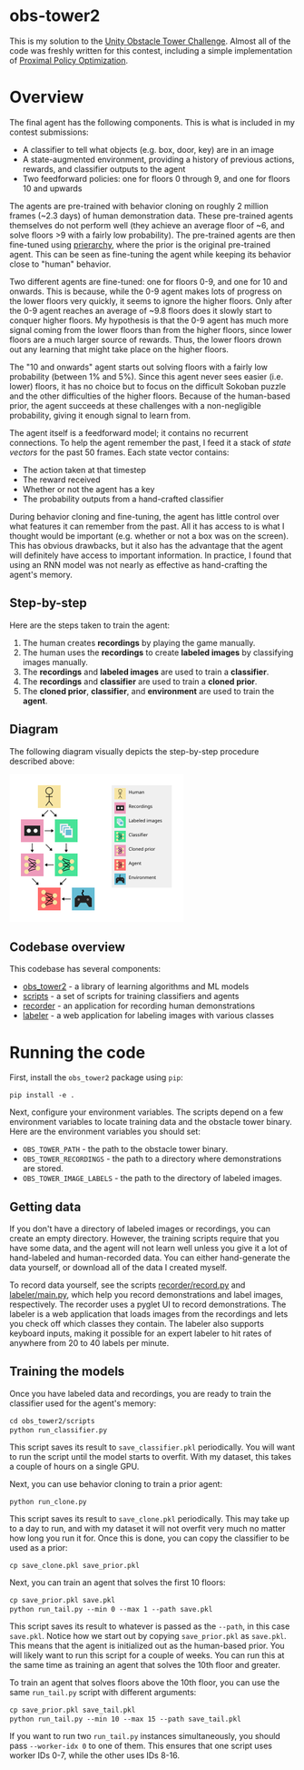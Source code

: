 # obs-tower2

This is my solution to the [Unity Obstacle Tower Challenge](https://www.aicrowd.com/challenges/unity-obstacle-tower-challenge). Almost all of the code was freshly written for this contest, including a simple implementation of [Proximal Policy Optimization](https://arxiv.org/abs/1707.06347).

# Overview

The final agent has the following components. This is what is included in my contest submissions:

 * A classifier to tell what objects (e.g. box, door, key) are in an image
 * A state-augmented environment, providing a history of previous actions, rewards, and classifier outputs to the agent
 * Two feedforward policies: one for floors 0 through 9, and one for floors 10 and upwards

The agents are pre-trained with behavior cloning on roughly 2 million frames (~2.3 days) of human demonstration data. These pre-trained agents themselves do not perform well (they achieve an average floor of ~6, and solve floors >9 with a fairly low probability). The pre-trained agents are then fine-tuned using [prierarchy](https://blog.aqnichol.com/2019/04/03/prierarchy-implicit-hierarchies/), where the prior is the original pre-trained agent. This can be seen as fine-tuning the agent while keeping its behavior close to "human" behavior.

Two different agents are fine-tuned: one for floors 0-9, and one for 10 and onwards. This is because, while the 0-9 agent makes lots of progress on the lower floors very quickly, it seems to ignore the higher floors. Only after the 0-9 agent reaches an average of ~9.8 floors does it slowly start to conquer higher floors. My hypothesis is that the 0-9 agent has much more signal coming from the lower floors than from the higher floors, since lower floors are a much larger source of rewards. Thus, the lower floors drown out any learning that might take place on the higher floors.

The "10 and onwards" agent starts out solving floors with a fairly low probability (between 1% and 5%). Since this agent never sees easier (i.e. lower) floors, it has no choice but to focus on the difficult Sokoban puzzle and the other difficulties of the higher floors. Because of the human-based prior, the agent succeeds at these challenges with a non-negligible probability, giving it enough signal to learn from.

The agent itself is a feedforward model; it contains no recurrent connections. To help the agent remember the past, I feed it a stack of *state vectors* for the past 50 frames. Each state vector contains:

 * The action taken at that timestep
 * The reward received
 * Whether or not the agent has a key
 * The probability outputs from a hand-crafted classifier

During behavior cloning and fine-tuning, the agent has little control over what features it can remember from the past. All it has access to is what I thought would be important (e.g. whether or not a box was on the screen). This has obvious drawbacks, but it also has the advantage that the agent will definitely have access to important information. In practice, I found that using an RNN model was not nearly as effective as hand-crafting the agent's memory.

## Step-by-step

Here are the steps taken to train the agent:

 1. The human creates **recordings** by playing the game manually.
 2. The human uses the **recordings** to create **labeled images** by classifying images manually.
 3. The **recordings** and **labeled images** are used to train a **classifier**.
 4. The **recordings** and **classifier** are used to train a **cloned prior**.
 5. The **cloned prior**, **classifier**, and **environment** are used to train the **agent**.

## Diagram

The following diagram visually depicts the step-by-step procedure described above:

![Overview Diagram](overview_diagram.svg)

## Codebase overview

This codebase has several components:

 * [obs_tower2](obs_tower2) - a library of learning algorithms and ML models
 * [scripts](obs_tower2/scripts) - a set of scripts for training classifiers and agents
 * [recorder](obs_tower2/recorder) - an application for recording human demonstrations
 * [labeler](obs_tower2/labeler) - a web application for labeling images with various classes

# Running the code

First, install the `obs_tower2` package using `pip`:

```
pip install -e .
```

Next, configure your environment variables. The scripts depend on a few environment variables to locate training data and the obstacle tower binary. Here are the environment variables you should set:

 * `OBS_TOWER_PATH` - the path to the obstacle tower binary.
 * `OBS_TOWER_RECORDINGS` - the path to a directory where demonstrations are stored.
 * `OBS_TOWER_IMAGE_LABELS` - the path to the directory of labeled images.

## Getting data

If you don't have a directory of labeled images or recordings, you can create an empty directory. However, the training scripts require that you have some data, and the agent will not learn well unless you give it a lot of hand-labeled and human-recorded data. You can either hand-generate the data yourself, or download all of the data I created myself.

To record data yourself, see the scripts [recorder/record.py](obs_tower2/recorder/record.py) and [labeler/main.py](obs_tower2/labeler/main.py), which help you record demonstrations and label images, respectively. The recorder uses a pyglet UI to record demonstrations. The labeler is a web application that loads images from the recordings and lets you check off which classes they contain. The labeler also supports keyboard inputs, making it possible for an expert labeler to hit rates of anywhere from 20 to 40 labels per minute.

## Training the models

Once you have labeled data and recordings, you are ready to train the classifier used for the agent's memory:

```
cd obs_tower2/scripts
python run_classifier.py
```

This script saves its result to `save_classifier.pkl` periodically. You will want to run the script until the model starts to overfit. With my dataset, this takes a couple of hours on a single GPU.

Next, you can use behavior cloning to train a prior agent:

```
python run_clone.py
```

This script saves its result to `save_clone.pkl` periodically. This may take up to a day to run, and with my dataset it will not overfit very much no matter how long you run it for. Once this is done, you can copy the classifier to be used as a prior:

```
cp save_clone.pkl save_prior.pkl
```

Next, you can train an agent that solves the first 10 floors:

```
cp save_prior.pkl save.pkl
python run_tail.py --min 0 --max 1 --path save.pkl
```

This script saves its result to whatever is passed as the `--path`, in this case `save.pkl`. Notice how we start out by copying `save_prior.pkl` as `save.pkl`. This means that the agent is initialized out as the human-based prior. You will likely want to run this script for a couple of weeks. You can run this at the same time as training an agent that solves the 10th floor and greater.

To train an agent that solves floors above the 10th floor, you can use the same `run_tail.py` script with different arguments:

```
cp save_prior.pkl save_tail.pkl
python run_tail.py --min 10 --max 15 --path save_tail.pkl
```

If you want to run two `run_tail.py` instances simultaneously, you should pass `--worker-idx 0` to one of them. This ensures that one script uses worker IDs 0-7, while the other uses IDs 8-16.
